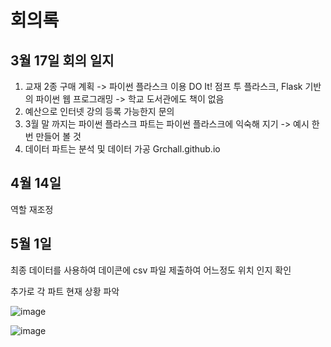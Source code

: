 # 회의록

## 3월 17일 회의 일지
1) 교재 2종 구매 계획 -> 파이썬 플라스크 이용
DO It!  점프 투 플라스크, Flask 기반의 파이썬 웹 프로그래밍  -> 학교 도서관에도 책이 없음
2) 예산으로 인터넷 강의 등록 가능한지 문의 
3) 3월 말 까지는 파이썬 플라스크 파트는 파이썬 플라스크에 익숙해 지기 -> 예시 한번 만들어 볼 것
4) 데이터 파트는 분석 및 데이터 가공 
 Grchall.github.io

## 4월 14일
역할 재조정

## 5월 1일 
최종 데이터를 사용하여 데이콘에 csv 파일 제출하여 어느정도 위치 인지 확인

추가로 각 파트 현재 상황 파악

![image](https://user-images.githubusercontent.com/101695209/166148878-135805e3-704c-4fec-9ada-f3b59ed4d2e3.png)


![image](https://user-images.githubusercontent.com/101695209/166148925-046723e4-4aad-4f7a-b74d-f38ce3e5a3b7.png)
